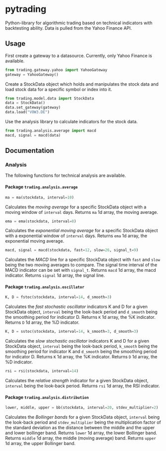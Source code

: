 # pytrading

Python-library for algorithmic trading based on technical indicators with backtesting ability. Data is pulled from the Yahoo Finance API.

## Usage

First create a gateway to a datasource. Currently, only Yahoo Finance is available.

```python
from trading.gateway.yahoo import YahooGateway
gateway = YahooGateway()
```

Create a StockData object which holds and manipulates the stock data and load stock data for a specific symbol or index into it.

```python
from trading.model.data import StockData
data = StockData()
data.set_gateway(gateway)
data.load("VOW3.DE")
```

Use the analysis library to calculate indicators for the stock data.

```python
from trading.analysis.average import macd
macd, signal = macd(data)
```

## Documentation

### Analysis

The following functions for technical analysis are available.

#### Package `trading.analysis.average`

```python
ma = ma(stockdata, interval=10)
```
Calculates the *moving average* for a specific StockData object with a moving window of `interval` days. 
Returns `ma` 1d array, the moving average.

```python
ema = ema(stockdata, interval=8)
```
Calculates the *exponential moving average* for a specific StockData object with a exponential window of `interval` days.
Returns `ema` 1d array, the exponential moving average.

```python
macd, signal = macd(stockdata, fast=12, slow=26, signal_t=9)
``` 
Calculates the *MACD* line for a specific StockData object with `fast` and `slow` being the two moving averages to compare. The signal time interval of the MACD indicator can be set with `signal_t`.
Returns `macd` 1d array, the macd indicator.
Returns `signal` 1d array, the signal line.

#### Package `trading.analysis.oscillator`

```python
K, D = fstoc(stockdata, interval=14, d_smooth=3)
```
Calculates the *fast stochastic oscillator* indicators K and D for a given StockData object, `interval` being the look-back period and `d_smooth` being the smoothing period for indicator D.
Returns `K` 1d array, the %K indicator.
Returns `D` 1d array, the %D indicator.

```python
K, D = sstoc(stockdata, interval=14, k_smooth=3, d_smooth=3)
```
Calculates the *slow stochastic oscillator* indicators K and D for a given StockData object, `interval` being the look-back period, `k_smooth` being the smoothing period for indicator K and `d_smooth` being the smoothing period for indicator D.
Returns `K` 1d array, the %K indicator.
Returns `D` 1d array, the %D indicator.

```python
rsi = rsi(stockdata, interval=14)
```
Calculates the *relative strength* indicator for a given StockData object, `interval` being the look-back period.
Returns `rsi` 1d array, the RSI indicator.

#### Package `trading.analysis.distribution`
```python
lower, middle, upper = bb(stockdata, interval=20, stdev_multiplier=2)
```
Calculates the *Bollinger bands* for a given StockData object, `interval` being the look-back period and `stdev_multiplier` being the multiplication factor of the standard deviation as the distance between the middle and the upper and lower bollinger band.
Returns `lower` 1d array, the lower Bollinger band.
Returns `middle` 1d array, the middle (moving average) band.
Returns `upper` 1d array, the upper Bollinger band.
